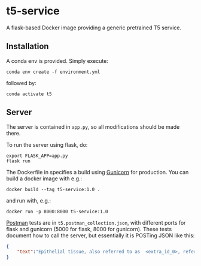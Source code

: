 # t5-service

A flask-based Docker image providing a generic pretrained T5 service.


## Installation

A conda env is provided. Simply execute:

```
conda env create -f environment.yml
```
followed by:

```
conda activate t5
```

## Server

The server is contained in `app.py`, so all modifications should be made there.

To run the server using flask, do:

```
export FLASK_APP=app.py
flask run
```

The Dockerfile in specifies a build using [Gunicorn](https://flask.palletsprojects.com/en/1.1.x/deploying/wsgi-standalone/) for production.
You can build a docker image with e.g.:

```
docker build --tag t5-service:1.0 .
```

and run with, e.g.:

```
docker run -p 8000:8000 t5-service:1.0
```

[Postman](https://learning.postman.com/) tests are in `t5.postman_collection.json`, with different ports for flask and gunicorn (5000 for flask, 8000 for gunicorn).
These tests document how to call the server, but essentially it is POSTing JSON like this:

```json
{
    "text":"Epithelial tissue, also referred to as  <extra_id_0>, refers to the sheets of cells that cover exterior surfaces of the body, line internal cavities and passageways, and form certain glands."
}
```
